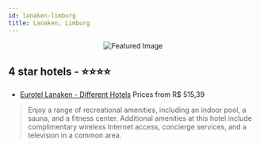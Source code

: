 ```yaml
---
id: lanaken-limburg
title: Lanaken, Limburg
---
```


<center><img src="https://i.travelapi.com/hotels/1000000/60000/53300/53276/be392ca8_z.jpg" alt="Featured Image" /></center>


##  4 star hotels - ⭐️⭐️⭐️⭐️

-    [Eurotel Lanaken - Different Hotels](https://us.hurb.com/hotels/lanaken/eurotel-lanaken-different-hotels-JNP-JP031658?cmp=18055) Prices from R$ 515,39
   > Enjoy a range of recreational amenities, including an indoor pool, a sauna, and a fitness center. Additional amenities at this hotel include complimentary wireless Internet access, concierge services, and a television in a common area.
